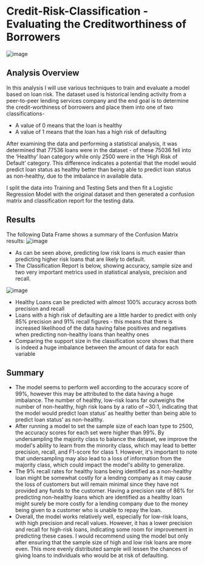 # Credit-Risk-Classification - Evaluating the Creditworthiness of Borrowers

![image](https://github.com/meehal0203/credit-risk-classification/assets/146681542/fb49daf1-5b85-4f53-82f0-65d4d69e25b0)


## Analysis Overview

In this analysis I will use various techniques to train and evaluate a model based on loan risk. The dataset used is historical lending activity from a peer-to-peer lending services company and the end goal is to determine the credit-worthiness of borrowers and place them into one of two classifications-
* A value of 0 means that the loan is healthy
* A value of 1 means that the loan has a high risk of defaulting

After examining the data and performing a statistical analysis, it was determined that 77536 loans were in the dataset - of these 75036 fell into the ‘Healthy’ loan category while only 2500 were in the ‘High Risk of Default’ category. This difference  indicates a potential that the model would predict loan status as healthy better than being able to predict loan status as non-healthy, due to the imbalance in available data.

I split the data into Training and Testing Sets and then fit a Logistic Regression Model with the original dataset and then generated a confusion matrix and classification report for the testing data.

## Results

The following Data Frame shows a summary of the Confusion Matrix results:
![image](https://github.com/meehal0203/credit-risk-classification/assets/146681542/0a64d3a0-a2be-4b86-9d68-39505f3008fb)




* As can be seen above, predicting low risk loans is much easier than predicting higher risk loans that are likely to default.
* The Classification Report is below, showing accuracy, sample size and two very important metrics used in statistical analysis, precision and recall.






![image](https://github.com/meehal0203/credit-risk-classification/assets/146681542/d6d6957a-5dcc-4125-8b53-434e59103810)


* Healthy Loans can be predicted with almost 100% accuracy across both precision and recall 
* Loans with a high risk of defaulting are a little harder to predict with only 85% precision and 91% recall figures - this means that there is increased likelihood of the data having false positives and negatives when predicting non-healthy loans than healthy ones
* Comparing the support size in the classification score shows that there is indeed a huge imbalance between the amount of data for each variable



## Summary

* The model seems to perform well according to the accuracy score of 99%, however this may be attributed to the data having a huge imbalance. The number of healthy, low-risk loans far outweighs the number of non-healthy, high risk loans by a ratio of ~30:1, indicating that the model would predict loan status’ as healthy better than being able to predict loan status' as non-healthy.
*  After running a model to set the sample size of each loan type to 2500, the accuracy scores for each set were higher than 99%. By undersampling the majority class to balance the dataset, we improve the model's ability to learn from the minority class, which may lead to better precision, recall, and F1-score for class 1. However, it's important to note that undersampling may also lead to a loss of information from the majority class, which could impact the model's ability to generalize.
* The 9% recall rates for  healthy loans being identified as a non-healthy loan might be somewhat costly for a lending company as it may cause the loss of customers but will remain minimal since they have not provided any funds to the customer. Having a precision rate of 86% for predicting non-healthy loans which are identified as a healthy loan might surely be more costly for a lending company due to the money being given to a customer who is unable to repay the loan.
* Overall, the model works relatively well, especially for low-risk loans, with high precision and recall values. However, it has a lower precision and recall for high-risk loans, indicating some room for improvement in predicting these cases. I would recommend using the model but only after ensuring that the sample size of high and low risk loans are more even. This more evenly distributed sample will lessen the chances of giving loans to individuals who would be at risk of defaulting.
